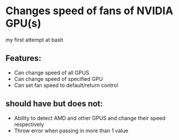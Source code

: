 # Changes speed of fans of NVIDIA GPU(s)
my first attempt at bash
## Features:
* Can change speed of all GPUS
* Can change speed of specified GPU
* Can set fan speed to default/return control

## should have but does not:
* Ability to detect AMD and other GPUS and change their speed respectively
* Throw error when passing in more than 1 value
